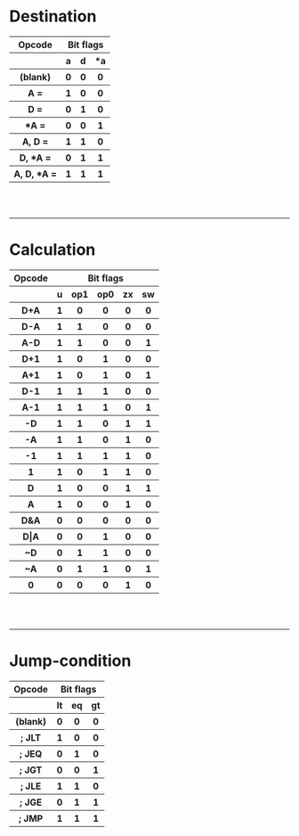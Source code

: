 # Destination
<table>
    <tr>
        <th>Opcode</th>
        <th colspan="3">Bit flags</th>
    </tr>
    <tr>
        <th></th>
        <th>a</th>
        <th>d</th>
        <th>*a</th>
    </tr>
    <tr>
        <th>(blank)</th>
        <th>0</th>
        <th>0</th>
        <th>0</th>
    </tr>
    <tr>
        <th>A =</th>
        <th>1</th>
        <th>0</th>
        <th>0</th>
    </tr>
    <tr>
        <th>D =</th>
        <th>0</th>
        <th>1</th>
        <th>0</th>
    </tr>
    <tr>
        <th>*A =</th>
        <th>0</th>
        <th>0</th>
        <th>1</th>
    </tr>
    <tr>
        <th>A, D =</th>
        <th>1</th>
        <th>1</th>
        <th>0</th>
    </tr>
    <tr>
        <th>D, *A =</th>
        <th>0</th>
        <th>1</th>
        <th>1</th>
    </tr>
    <tr>
        <th>A, D, *A =</th>
        <th>1</th>
        <th>1</th>
        <th>1</th>
    </tr>
</table>
<br><br><hr>

# Calculation
<table>
    <tr>
        <th>Opcode</th>
        <th colspan="5">Bit flags</th>
    </tr>
    <tr>
        <th></th>
        <th>u</th>
        <th>op1</th>
        <th>op0</th>
        <th>zx</th>
        <th>sw</th>
    </tr>
    <tr>
        <th>D+A</th>
        <th>1</th>
        <th>0</th>
        <th>0</th>
        <th>0</th>
        <th>0</th>
    </tr>
    <tr>
        <th>D-A</th>
        <th>1</th>
        <th>1</th>
        <th>0</th>
        <th>0</th>
        <th>0</th>
    </tr>
    <tr>
        <th>A-D</th>
        <th>1</th>
        <th>1</th>
        <th>0</th>
        <th>0</th>
        <th>1</th>
    </tr>
    <tr>
        <th>D+1</th>
        <th>1</th>
        <th>0</th>
        <th>1</th>
        <th>0</th>
        <th>0</th>
    </tr>
    <tr>
        <th>A+1</th>
        <th>1</th>
        <th>0</th>
        <th>1</th>
        <th>0</th>
        <th>1</th>
    </tr>
    <tr>
        <th>D-1</th>
        <th>1</th>
        <th>1</th>
        <th>1</th>
        <th>0</th>
        <th>0</th>
    </tr>
    <tr>
        <th>A-1</th>
        <th>1</th>
        <th>1</th>
        <th>1</th>
        <th>0</th>
        <th>1</th>
    </tr>
    <tr>
        <th>-D</th>
        <th>1</th>
        <th>1</th>
        <th>0</th>
        <th>1</th>
        <th>1</th>
    </tr>
    <tr>
        <th>-A</th>
        <th>1</th>
        <th>1</th>
        <th>0</th>
        <th>1</th>
        <th>0</th>
    </tr>
    <tr>
        <th>-1</th>
        <th>1</th>
        <th>1</th>
        <th>1</th>
        <th>1</th>
        <th>0</th>
    </tr>
    <tr>
        <th>1</th>
        <th>1</th>
        <th>0</th>
        <th>1</th>
        <th>1</th>
        <th>0</th>
    </tr>
    <tr>
        <th>D</th>
        <th>1</th>
        <th>0</th>
        <th>0</th>
        <th>1</th>
        <th>1</th>
    </tr>
    <tr>
        <th>A</th>
        <th>1</th>
        <th>0</th>
        <th>0</th>
        <th>1</th>
        <th>0</th>
    </tr>
    <tr>
        <th>D&A</th>
        <th>0</th>
        <th>0</th>
        <th>0</th>
        <th>0</th>
        <th>0</th>
    </tr>
    <tr>
        <th>D|A</th>
        <th>0</th>
        <th>0</th>
        <th>1</th>
        <th>0</th>
        <th>0</th>
    </tr>
    <tr>
        <th>~D</th>
        <th>0</th>
        <th>1</th>
        <th>1</th>
        <th>0</th>
        <th>0</th>
    </tr>
    <tr>
        <th>~A</th>
        <th>0</th>
        <th>1</th>
        <th>1</th>
        <th>0</th>
        <th>1</th>
    </tr>
    <tr>
        <th>0</th>
        <th>0</th>
        <th>0</th>
        <th>0</th>
        <th>1</th>
        <th>0</th>
    </tr>
</table>
<br><br><hr>

# Jump-condition
<table>
    <tr>
        <th>Opcode</th>
        <th colspan="3">Bit flags</th>
    </tr>
    <tr>
        <th></th>
        <th>lt</th>
        <th>eq</th>
        <th>gt</th>
    </tr>
    <tr>
        <th>(blank)</th>
        <th>0</th>
        <th>0</th>
        <th>0</th>
    </tr>
    <tr>
        <th>; JLT</th>
        <th>1</th>
        <th>0</th>
        <th>0</th>
    </tr>
    <tr>
        <th>; JEQ</th>
        <th>0</th>
        <th>1</th>
        <th>0</th>
    </tr>
    <tr>
        <th>; JGT</th>
        <th>0</th>
        <th>0</th>
        <th>1</th>
    </tr>
    <tr>
        <th>; JLE</th>
        <th>1</th>
        <th>1</th>
        <th>0</th>
    </tr>
    <tr>
        <th>; JGE</th>
        <th>0</th>
        <th>1</th>
        <th>1</th>
    </tr>
    <tr>
        <th>; JMP</th>
        <th>1</th>
        <th>1</th>
        <th>1</th>
    </tr>
</table>